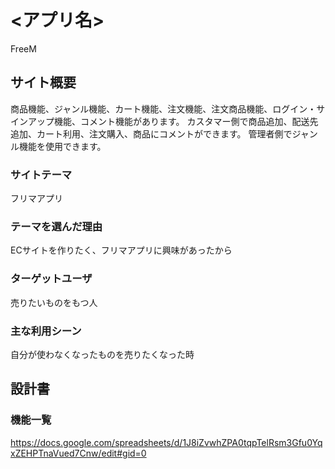 # <アプリ名>
FreeM

## サイト概要
商品機能、ジャンル機能、カート機能、注文機能、注文商品機能、ログイン・サインアップ機能、コメント機能があります。
カスタマー側で商品追加、配送先追加、カート利用、注文購入、商品にコメントができます。
管理者側でジャンル機能を使用できます。

### サイトテーマ
フリマアプリ

### テーマを選んだ理由
ECサイトを作りたく、フリマアプリに興味があったから

### ターゲットユーザ
売りたいものをもつ人

### 主な利用シーン
自分が使わなくなったものを売りたくなった時

## 設計書


### 機能一覧
<https://docs.google.com/spreadsheets/d/1J8iZvwhZPA0tqpTelRsm3Gfu0YqxZEHPTnaVued7Cnw/edit#gid=0>
